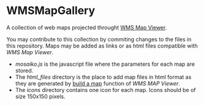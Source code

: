 # WMSMapGallery
A collection of web maps projected throught [WMS Map Viewer](https://wms-viewer-online.appspot.com/).

You may contribute to this collection by commiting changes to the files in this repository. Maps may be added as links or as html files compatible with *WMS Map Viewer*.
* *mosaiko.js* is the javascript file where the parameters for each map are stored.
* The *html_files* directory is the place to add map files in html format as they are generated by [build a map](https://wms-viewer-online.appspot.com/custom3.html?&wmsurl=https://ows.terrestris.de/osm/service?&wmslayer=OSM-WMS&wmsborder=none&wmsside=Build&wmscenterx=23.63&wmscentery=38.2021&wmszoom=5&wmsprj=EPSG:4326) function of *WMS MAP Viewer*.
* The *icons* directory contains one icon for each map. Icons should be of size 150x150 pixels.

